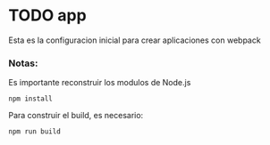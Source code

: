 # TODO app
Esta es la configuracion inicial para crear aplicaciones con webpack


### Notas:
Es importante reconstruir los modulos de Node.js
```
npm install
```

Para construir el build, es necesario:
```
npm run build
```